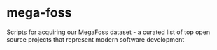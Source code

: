 # mega-foss
Scripts for acquiring our MegaFoss dataset - a curated list of top open source projects that represent modern software development
